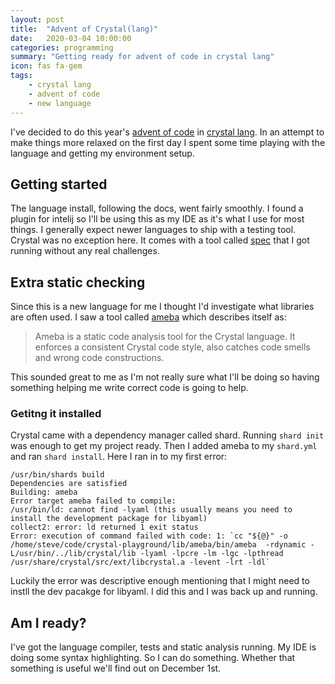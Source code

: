 ```yaml
---
layout: post
title:  "Advent of Crystal(lang)"
date:   2020-03-04 10:00:00
categories: programming
summary: "Getting ready for advent of code in crystal lang"
icon: fas fa-gem
tags:
    - crystal lang
    - advent of code
    - new language
---
```


I've decided to do this year's [advent of code][website-advent] in [crystal lang][website-crystal].
In an attempt to make things more relaxed on the first day I spent
some time playing with the language and getting my environment 
setup.


## Getting started
The language install, following the docs, went fairly smoothly. I found a plugin for intelij so I'll be using this as my IDE as it's
what I use for most things. I generally expect newer languages to ship with a testing tool. Crystal was no exception here.
It comes with a tool called [spec][crystal-spec] that I got running without any real challenges.


## Extra static checking
Since this is a new language for me I thought I'd investigate what libraries are often used. I saw a tool called [ameba][crystal-ameba] which describes itself as:
> Ameba is a static code analysis tool for the Crystal language. It enforces a consistent Crystal code style, also catches code smells and wrong code constructions.

This sounded great to me as I'm not really sure what I'll be doing so having something helping me write correct code is going to help.

### Getitng it installed
Crystal came with a dependency manager called shard. Running `shard init` was enough to get my project ready. Then I added ameba to my `shard.yml` and ran `shard install`. Here I ran in to my first error:

```
/usr/bin/shards build 
Dependencies are satisfied
Building: ameba
Error target ameba failed to compile:
/usr/bin/ld: cannot find -lyaml (this usually means you need to install the development package for libyaml)
collect2: error: ld returned 1 exit status
Error: execution of command failed with code: 1: `cc "${@}" -o /home/steve/code/crystal-playground/lib/ameba/bin/ameba  -rdynamic -L/usr/bin/../lib/crystal/lib -lyaml -lpcre -lm -lgc -lpthread /usr/share/crystal/src/ext/libcrystal.a -levent -lrt -ldl`
```

Luckily the error was descriptive enough mentioning that I might need to instll the dev pacakge for libyaml. I did this and I was back up and running.


## Am I ready?

I've got the language compiler, tests and static analysis running. My IDE is doing some syntax highlighting. So I can do something. Whether that something is useful we'll find out on December 1st.

[website-advent]: https://adventofcode.com/
[website-crystal]: https://crystal-lang.org/
[crystal-spec]: https://crystal-lang.org/reference/guides/testing.html
[crystal-ameba]: https://crystalshards.org/shards/github/crystal-ameba/ameba
